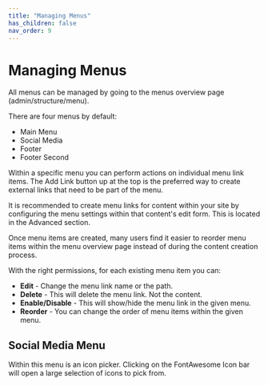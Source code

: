 ```yaml
---
title: "Managing Menus"
has_children: false
nav_order: 9
---
```


# Managing Menus

All menus can be managed by going to the menus overview page (admin/structure/menu).

There are four menus by default:

- Main Menu
- Social Media
- Footer
- Footer Second

Within a specific menu you can perform actions on individual menu link items. The Add Link button up at the top is the preferred way to create external links that need to be part of the menu.

It is recommended to create menu links for content within your site by configuring the menu settings within that content's edit form. This is located in the Advanced section.

Once menu items are created, many users find it easier to reorder menu items within the menu overview page instead of during the content creation process.

With the right permissions, for each existing menu item you can:

- **Edit** - Change the menu link name or the path.
- **Delete** - This will delete the menu link. Not the content.
- **Enable/Disable** - This will show/hide the menu link in the given menu.
- **Reorder** - You can change the order of menu items within the given menu.

## Social Media Menu

Within this menu is an icon picker. Clicking on the FontAwesome Icon bar will open a large selection of icons to pick from.

